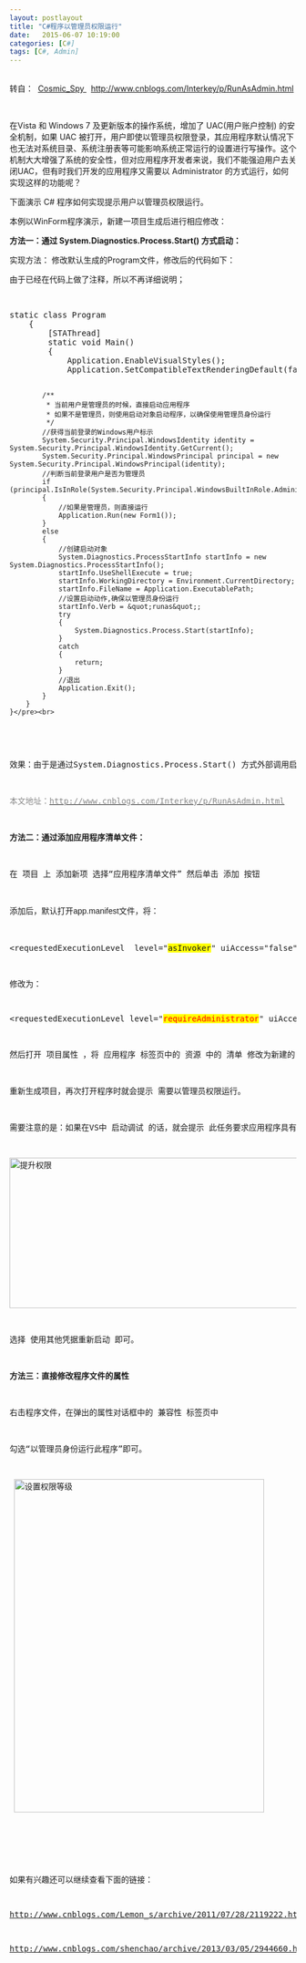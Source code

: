 ```yaml
---
layout: postlayout
title: "C#程序以管理员权限运行"
date:   2015-06-07 10:19:00 
categories: [C#]
tags: [C#, Admin]
---
```


<p><br>
转自： &nbsp;<a target="_blank" href="http://www.cnblogs.com/Interkey/p/RunAsAdmin.html">Cosmic_Spy&nbsp;</a>&nbsp;&nbsp;<a target="_blank" href="http://www.cnblogs.com/Interkey/p/RunAsAdmin.html">http://www.cnblogs.com/Interkey/p/RunAsAdmin.html</a></p>
<p><br>
</p>
<p></p>
<p>在Vista 和 Windows 7 及更新版本的操作系统，增加了 UAC(用户账户控制) 的安全机制，如果 UAC 被打开，用户即使以管理员权限登录，其应用程序默认情况下也无法对系统目录、系统注册表等可能影响系统正常运行的设置进行写操作。这个机制大大增强了系统的安全性，但对应用程序开发者来说，我们不能强迫用户去关闭UAC，但有时我们开发的应用程序又需要以 Administrator 的方式运行，如何实现这样的功能呢？</p>
<p>下面演示 C# 程序如何实现提示用户以管理员权限运行。</p>
<p>本例以WinForm程序演示，新建一项目生成后进行相应修改：</p>
<p><strong>方法一：通过 System.Diagnostics.Process.Start() 方式启动：</strong></p>
<p>实现方法： 修改默认生成的Program文件，修改后的代码如下：</p>
<p>由于已经在代码上做了注释，所以不再详细说明；</p>
<p><br>
</p>
<p><pre name="code" class="csharp">static class Program
    {
        [STAThread]
        static void Main()
        {            
            Application.EnableVisualStyles();
            Application.SetCompatibleTextRenderingDefault(false);

            /**
             * 当前用户是管理员的时候，直接启动应用程序
             * 如果不是管理员，则使用启动对象启动程序，以确保使用管理员身份运行
             */
            //获得当前登录的Windows用户标示
            System.Security.Principal.WindowsIdentity identity = System.Security.Principal.WindowsIdentity.GetCurrent();
            System.Security.Principal.WindowsPrincipal principal = new System.Security.Principal.WindowsPrincipal(identity);
            //判断当前登录用户是否为管理员
            if (principal.IsInRole(System.Security.Principal.WindowsBuiltInRole.Administrator))
            {
                //如果是管理员，则直接运行
                Application.Run(new Form1());
            }
            else
            {
                //创建启动对象
                System.Diagnostics.ProcessStartInfo startInfo = new System.Diagnostics.ProcessStartInfo();
                startInfo.UseShellExecute = true;
                startInfo.WorkingDirectory = Environment.CurrentDirectory;
                startInfo.FileName = Application.ExecutablePath;
                //设置启动动作,确保以管理员身份运行
                startInfo.Verb = &quot;runas&quot;;
                try
                {
                    System.Diagnostics.Process.Start(startInfo);
                }
                catch
                {
                    return;
                }
                //退出
                Application.Exit();
            }
        }
    }</pre><br>
</p>
<p>效果：由于是通过System.Diagnostics.Process.Start() 方式外部调用启动，所以直接通过VS运行时，是不会提示VS也需要管理员权限，只有程序本身需要管理员权限，与生成应用程序的程序不同。这点是和方法二实现的主要不同之处。</p>
<p><span style="color:rgb(136,136,136)">本文地址：<a target="_blank" href="http://www.cnblogs.com/Interkey/p/RunAsAdmin.html"><span style="color:rgb(136,136,136)">http://www.cnblogs.com/Interkey/p/RunAsAdmin.html</span></a></span></p>
<p><strong>方法二：通过添加应用程序清单文件：</strong></p>
<p>在 项目 上 添加新项 选择“应用程序清单文件” 然后单击 添加 按钮</p>
<p>添加后，默认打开<span style="font-family:Verdana,Arial,Helvetica,sans-serif; font-size:14px; line-height:25px; text-indent:28px">app.manifest文件，</span>将：</p>
<p>&lt;requestedExecutionLevel&nbsp; level=&quot;<span style="background-color:yellow">asInvoker</span>&quot; uiAccess=&quot;false&quot; /&gt;</p>
<p>修改为：</p>
<p>&lt;requestedExecutionLevel level=&quot;<span style="color:red; background-color:yellow">requireAdministrator</span>&quot; uiAccess=&quot;false&quot; /&gt;</p>
<p>然后打开 项目属性 ，将 应用程序 标签页中的 资源 中的 清单 修改为新建的 app.manifest。</p>
<p>重新生成项目，再次打开程序时就会提示 需要以管理员权限运行。</p>
<p>需要注意的是：如果在VS中 启动调试 的话，就会提示 此任务要求应用程序具有提升的权限。如下图：</p>
<p><img width="525" height="264" title="提升权限" alt="提升权限" src="http://images.cnblogs.com/cnblogs_com/Interkey/497307/o_04.png"></p>
<p>选择 使用其他凭据重新启动 即可。</p>
<p><strong>方法三：直接修改程序文件的属性</strong></p>
<p>右击程序文件，在弹出的属性对话框中的 兼容性 标签页中</p>
<p>勾选“以管理员身份运行此程序”即可。</p>
<p>&nbsp;<img width="439" height="585" title="设置权限等级" alt="设置权限等级" src="http://images.cnblogs.com/cnblogs_com/Interkey/497307/o_05.png"></p>
<p>&nbsp;</p>
<p>如果有兴趣还可以继续查看下面的链接：</p>
<p><a target="_blank" href="http://www.cnblogs.com/Lemon_s/archive/2011/07/28/2119222.html">http://www.cnblogs.com/Lemon_s/archive/2011/07/28/2119222.html</a></p>
<p><a target="_blank" href="http://www.cnblogs.com/shenchao/archive/2013/03/05/2944660.html">http://www.cnblogs.com/shenchao/archive/2013/03/05/2944660.html</a></p>
<br>
</div>


